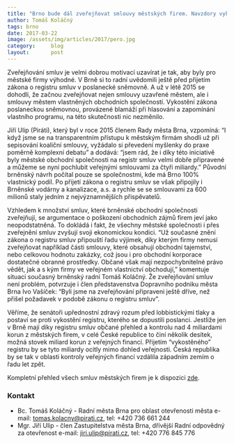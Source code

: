 ```yaml
---
title: "Brno bude dál zveřejňovat smlouvy městských firem. Navzdory vykostění zákona o registru smluv poslanci"
author: Tomáš Koláčný
tags: brno
date: 2017-03-22
image: /assets/img/articles/2017/pero.jpg
category:     blog
layout:       post
---
```


Zveřejňování smluv je velmi dobrou motivací uzavírat je tak, aby byly pro městské firmy výhodné. V Brně si to radní uvědomili ještě před přijetím zákona o registru smluv v poslanecké sněmovně. A už v létě 2015 se dohodli, že začnou zveřejňovat nejen smlouvy uzavřené městem, ale i smlouvy městem vlastněných obchodních společností. Vykostění zákona poslaneckou sněmovnou, provázené blamáží při hlasování a zapomínání vlastního programu, na této skutečnosti nic nezměnilo.

Jiří Ulip (Piráti), který byl v roce 2015 členem Rady města Brna, vzpomíná: “I když jsme se na transparentním přístupu k městským firmám shodli už při sepisování koaliční smlouvy, vyžádalo si převedení myšlenky do praxe poměrně komplexní debatu” a dodává: “jsem rád, že i díky této iniciativě byly městské obchodní společnosti na registr smluv velmi dobře připravené a můžeme se nyní pochlubit veřejnými smlouvami za čtyři miliardy.” Původní brněnský návrh počítal pouze se společnostmi, kde má Brno 100% vlastnický podíl. Po přijetí zákona o registru smluv se však připojily i Brněnské vodárny a kanalizace, a.s. a rychle se se smlouvami za 600 milionů staly jedním z nejvýznamnějších přispěvatelů.

Vzhledem k množství smluv, které brněnské obchodní společnosti zveřejňují, se argumentace o poškození obchodních zájmů firem jeví jako neopodstatněná. To dokládá i fakt, že všechny městské společnosti i přes zveřejnění smluv zvyšují svoji ekonomickou kondici. “Už současné znění zákona o registru smluv připouští řadu výjimek, díky kterým firmy nemusí zveřejňovat například části smlouvy, které obsahují obchodní tajemství, nebo celkovou hodnotu zakázky, což jsou i pro obchodní korporace dostatečné obranné prostředky. Občané však mají nezpochybnitelné právo vědět, jak a s kým firmy ve veřejném vlastnictví obchodují,” komentuje situaci současný brněnský radní Tomáš Koláčný. Že zveřejňování smluv není problém, potvrzuje i člen představenstva Dopravního podniku města Brna Ivo Vašíček: “Byli jsme na zveřejňování připraveni ještě dříve, než přišel požadavek v podobě zákonu o registru smluv”.

Věříme, že senátoři upřednostní zdravý rozum před lobbistickými tlaky a postaví se proti vykostění registru, kterého se dopustili poslanci. Jestliže jen v Brně mají díky registru smluv občané přehled a kontrolu nad 4 miliardami korun z městských firem, v celé České republice to činí několik desítek, možná stovek miliard korun z veřejných financí. Přijetím “vykostěného” registru by se tyto miliardy ocitly mimo dohled veřejnosti. Česká republika by se tak v oblasti kontroly veřejných financí vzdálila západním zemím o řadu let zpět.

Kompletní přehled všech smluv městských firem je k dispozici [zde](https://www.hlidacsmluv.cz/Hledat?Q=dsPlatce%3Atk7c8xt%20OR%20dsPlatce%3Abj6cd4x%20OR%20dsPlatce%3A65hextg%20OR%20dsPlatce%3Amnprwvz%20OR%20dsPlatce%3Auzbgdsq%20OR%20dsPlatce%3Avgkgff6%20OR%20dsPlatce%3A55kgizb%20OR%20dsPlatce%3Ad7wgmq5%20OR%20dsPlatce%3A77ccidw%20OR%20dsPlatce%3Ac7rc8yf&order=4).

### Kontakt

* Bc. Tomáš Koláčný - Radní města Brna pro oblast otevřenosti města e-mail: tomas.kolacny@pirati.cz, tel: +420 736 661 244
* Mgr. Jiří Ulip - člen Zastupitelstva města Brna, dřívější Radní odpovědný za otevřenost e-mail: jiri.ulip@pirati.cz, tel: +420 776 845 776
